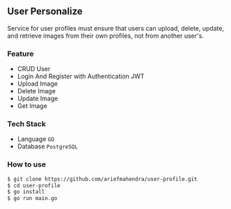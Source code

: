 ## User Personalize 

Service for user profiles must ensure that users can upload, delete, update, and retrieve images from their own profiles, not from another user's.

### Feature 
- CRUD User 
- Login And Register with Authentication JWT 
- Upload Image
- Delete Image 
- Update Image 
- Get Image

### Tech Stack 
- Language `GO`
- Database `PostgreSQL`

### How to use
``` bash
$ git clone https://github.com/ariefmahendra/user-profile.git
$ cd user-profile
$ go install
$ go run main.go
```